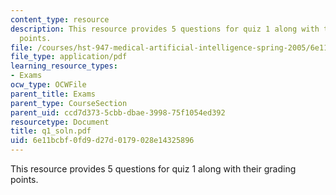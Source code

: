 ```yaml
---
content_type: resource
description: This resource provides 5 questions for quiz 1 along with their grading
  points.
file: /courses/hst-947-medical-artificial-intelligence-spring-2005/6e11bcbf0fd9d27d0179028e14325896_q1_soln.pdf
file_type: application/pdf
learning_resource_types:
- Exams
ocw_type: OCWFile
parent_title: Exams
parent_type: CourseSection
parent_uid: ccd7d373-5cbb-dbae-3998-75f1054ed392
resourcetype: Document
title: q1_soln.pdf
uid: 6e11bcbf-0fd9-d27d-0179-028e14325896
---
```

This resource provides 5 questions for quiz 1 along with their grading points.

